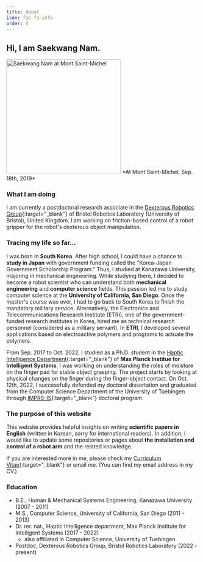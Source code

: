 ```yaml
---
title: About
icon: fas fa-info
order: 4
---
```


## Hi, I am Saekwang Nam.
<img src="https://s-nam.github.io/assets/img/posts/Mont_Saint_Michel_20190918.jpeg"  alt="Saekwang Nam at Mont Saint-Michel" width="300"/>
*At Mont Saint-Michel, Sep. 18th, 2019*

### What I am doing
I am currently a postdoctoral research associate in the [Dexterous Robotics Group](https://www.bristolroboticslab.com/dexterous-robotics){:target="_blank"} of Bristol Robotics Laboratory (University of Bristol), United Kingdom. I am working on friction-based control of a robot gripper for the robot's dexterous object manipulation.

### Tracing my life so far...
I was born in **South Korea**. After high school, I could have a chance to **study in Japan** with government funding called the "Korea-Japan Government Scholarship Program." Thus, I studied at Kanazawa University, majoring in mechanical engineering. While studying there, I decided to become a robot scientist who can understand both **mechanical engineering** and **computer science** fields. This passion led me to study computer science at the **University of California, San Diego**. Once the master's course was over, I had to go back to South Korea to finish the mandatory military service. Alternatively, the Electronics and Telecommunications Research Institute (ETRI), one of the government-funded research institutes in Korea, hired me as technical research personnel (considered as a military servant). In **ETRI**, I developed several applications based on electroactive polymers and programs to actuate the polymers.

From Sep. 2017 to Oct. 2022, I studied as a Ph.D. student in the [Haptic Intelligence Department](https://hi.is.mpg.de){:target="_blank"} of **Max Planck Institue for Intelligent Systems**. I was working on understanding the roles of moisture on the finger pad for stable object grasping. The project starts by looking at physical changes on the finger during the finger-object contact. On Oct. 12th, 2022, I successfully defended my doctoral dissertation and graduated from the Computer Science Department of the University of Tuebingen through [IMPRS-IS](https://imprs.is.mpg.de/){:target="_blank"} doctoral program.

### The purpose of this website
This website provides helpful insights on writing **scientific papers in English** (written in Korean, sorry for international readers). In addition, I would like to update some repositories or pages about **the installation and control of a robot arm** and the related knowledge.

If you are interested more in me, please check my [Curriculum Vitae](https://s-nam.github.io/assets/files/cv_Saekwang_Nam.pdf){:target="_blank"} or email me. (You can find my email address in my CV.)

### Education
- B.E., Human & Mechanical Systems Engineering, Kanazawa University (2007 - 2011)
- M.S., Computer Science, University of California, San Diego (2011 - 2013)
- Dr. rer. nat., Haptic Intelligence department, Max Planck Institute for Intelligent Systems (2017 - 2022)
    - also affiliated in Computer Science, University of Tuebingen
- Postdoc, Dexterous Robotics Group, Bristol Robotics Laboratory (2022 - present)